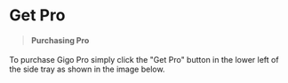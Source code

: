 # Get Pro
>#### Purchasing Pro

To purchase Gigo Pro simply click the "Get Pro" button in the lower left of the side tray as shown in the image below.

